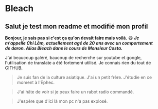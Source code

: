 # Bleach
## Salut je test mon readme et modifié mon profil

__Bonjour, je sais pas si c'est ça qu'on devait faire mais voilà.__ 😄
***Je m'appelle Chi Lâm, actuellement agé de 20 ans avec un comportement de daron. 
Alias Bleach dans le cours de Monsieur Costa.***

J'ai beaucoup galéré, baucoup de recherche sur youtube et google, l'utilisation de translate a été fortement utilisé. Je connais rien du tout de GITHUB.

>Je suis fan de la culture asiatique. J'ai un petit frère. J'étudie en ce moment à l'Ephec.

>J'ai hâte de voir si je peux faire un rabot radio commandé.

>J'espère que d'ici là mon pc n'a pas explosé.
